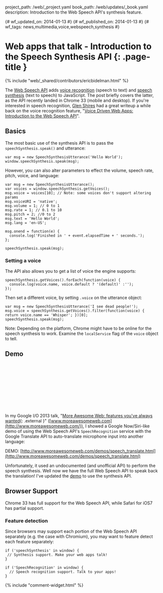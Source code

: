 project_path: /web/_project.yaml
book_path: /web/updates/_book.yaml
description: Introduction to the Web Speech API's synthesis feature.

{# wf_updated_on: 2014-01-13 #}
{# wf_published_on: 2014-01-13 #}
{# wf_tags: news,multimedia,voice,webspeech,synthesis #}

# Web apps that talk - Introduction to the Speech Synthesis API {: .page-title }

{% include "web/_shared/contributors/ericbidelman.html" %}

The [Web Speech API](https://dvcs.w3.org/hg/speech-api/raw-file/tip/speechapi.html) adds [voice recognition](https://dvcs.w3.org/hg/speech-api/raw-file/tip/speechapi.html#speechreco-section) (speech to text) and [speech synthesis](https://dvcs.w3.org/hg/speech-api/raw-file/tip/speechapi.html#tts-section) (text to speech) to JavaScript. The post briefly covers the latter, as the API recently landed in Chrome 33 (mobile and desktop). If you're interested in speech recognition, [Glen Shires](http://www.html5rocks.com/en/profiles/#glenshires) had a great writeup a while back on the voice recognition feature, "[Voice Driven Web Apps: Introduction to the Web Speech API](http://updates.html5rocks.com/2013/01/Voice-Driven-Web-Apps-Introduction-to-the-Web-Speech-API)".

## Basics

The most basic use of the synthesis API is to pass the `speechSynthesis.speak()` and utterance:


    var msg = new SpeechSynthesisUtterance('Hello World');
    window.speechSynthesis.speak(msg);
    

However, you can also alter parameters to effect the volume, speech rate, pitch, voice, and language:


    var msg = new SpeechSynthesisUtterance();
    var voices = window.speechSynthesis.getVoices();
    msg.voice = voices[10]; // Note: some voices don't support altering params
    msg.voiceURI = 'native';
    msg.volume = 1; // 0 to 1
    msg.rate = 1; // 0.1 to 10
    msg.pitch = 2; //0 to 2
    msg.text = 'Hello World';
    msg.lang = 'en-US';
    
    msg.onend = function(e) {
      console.log('Finished in ' + event.elapsedTime + ' seconds.');
    };
    
    speechSynthesis.speak(msg);
    

### Setting a voice

The API also allows you to get a list of voice the engine supports:


    speechSynthesis.getVoices().forEach(function(voice) {
      console.log(voice.name, voice.default ? '(default)' :'');
    });
    

Then set a different voice, by setting `.voice` on the utterance object:


    var msg = new SpeechSynthesisUtterance('I see dead people!');
    msg.voice = speechSynthesis.getVoices().filter(function(voice) { return voice.name == 'Whisper'; })[0];
    speechSynthesis.speak(msg);
    

Note: Depending on the platform, Chrome might have to be online for the speech synthesis to work. Examine the `localService` flag of the `voice` object to tell.

## Demo

<div class="video-wrapper">
  <iframe class="devsite-embedded-youtube-video" data-video-id="N_wTBKMuJis?t=1695"
          data-autohide="1" data-showinfo="0" frameborder="0" allowfullscreen>
  </iframe>
</div>

In my Google I/O 2013 talk, "[More Awesome Web: features you've always wanted](http://www.moreawesomeweb.com/){: .external }" ([www.moreawesomeweb.com](http://www.moreawesomeweb.com/)), I showed a Google Now/Siri-like demo of using the Web Speech API's `SpeechRecognition` service with the Google Translate API to auto-translate microphone input into another language:


DEMO: [http://www.moreawesomeweb.com/demos/speech_translate.html](http://www.moreawesomeweb.com/demos/speech_translate.html)

Unfortunately, it used an undocumented (and unofficial API) to perform the speech synthesis. Well now we have the full Web Speech API to speak back the translation! I've updated the [demo](http://www.moreawesomeweb.com/demos/speech_translate.html) to use the synthesis API.

## Browser Support

Chrome 33 has full support for the Web Speech API, while Safari for iOS7 has partial support.

### Feature detection

Since browsers may support each portion of the Web Speech API separately (e.g. the case with Chromium), you may want to feature detect each feature separately:


    if ('speechSynthesis' in window) {
     // Synthesis support. Make your web apps talk!
    }
    
    if ('SpeechRecognition' in window) {
      // Speech recognition support. Talk to your apps!
    }
    


{% include "comment-widget.html" %}
